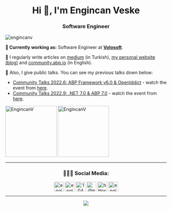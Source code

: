 <h1 align="center">Hi 👋, I'm Engincan Veske</h1>
<h3 align="center">Software Engineer</h3>

<p align="left"> <img src="https://komarev.com/ghpvc/?username=engincanv" alt="engincanv" /> </p>

**💼 Currently working as:** Software Engineer at <a href="https://volosoft.com/" target="_blank"><b>Volosoft</b></a>.

📝 I regularly write articles on [medium](https://medium.com/@enginveske) (in Turkish), [my personal website (blog)](https://engincanv.github.io/) and [community.abp.io](https://community.abp.io/members/EngincanV) (in English).

🎤 Also, I give public talks. You can see my previous talks down below:

* [Community Talks 2022.6: ABP Framework v6.0 & OpenIddict](https://kommunity.com/volosoft/events/abp-community-talks-20226-abp-framework-v60-openiddict-15007e21) - watch the event from [here](https://www.youtube.com/watch?v=th3IugJGQDA).
* [Community Talks 2022.9: .NET 7.0 & ABP 7.0](https://kommunity.com/volosoft/events/abp-community-20229-net-70-abp-70-f9e8fb72) - watch the event from [here](https://www.youtube.com/watch?v=ElhFMhLNyqY).

<p align="left">
<img src="https://github-readme-stats.vercel.app/api/top-langs/?username=EngincanV&layout=compact&theme=tokyonight&count_private=true" alt="EngincanV" height="160" />
<img src="https://github-readme-stats.vercel.app/api?username=EngincanV&show_icons=true&theme=tokyonight&count_private=true" alt="EngincanV" height="160" />
</p>

<p align="center">
</p>

<hr />

<h3 align="center"> 👨🏻‍💻 Social Media: </h4>
           
<p align="center">
<a href="https://twitter.com/engincanveske" target="blank"><img align="center" src="https://cdn.jsdelivr.net/npm/simple-icons@3.0.1/icons/twitter.svg" alt="engincanveske" height="30" width="30" /></a>
<a href="https://linkedin.com/in/engincan-veske-b4a75b145" target="blank"><img align="center" src="https://cdn.jsdelivr.net/npm/simple-icons@3.0.1/icons/linkedin.svg" alt="engincan-veske-b4a75b145" height="30" width="30" /></a>
<a href="https://stackoverflow.com/users/10477283" target="blank"><img align="center" src="https://cdn.jsdelivr.net/npm/simple-icons@3.0.1/icons/stackoverflow.svg" alt="10477283" height="30" width="30" /></a>
<a href="https://medium.com/@enginveske" target="blank"><img align="center" src="https://cdn.jsdelivr.net/npm/simple-icons@3.0.1/icons/medium.svg" alt="@enginveske" height="30" width="30" /></a>
<a href="https://engincanv.github.io/" target="blank"><img align="center" src="https://engincanv.github.io/assets/favicon.ico" alt="https://engincanv.github.io/" height="30" width="30" /></a>
<a href="mailto:enginveske@gmail.com" target="blank"><img align="center" src="https://cdn.jsdelivr.net/npm/simple-icons@3.0.1/icons/gmail.svg" alt="enginveske@gmail.com" height="30" width="30" /></a>

</p>

<hr />

<p align="center">
<img src="https://streak-stats.demolab.com?user=EngincanV&theme=dark&border_radius=40&background=FFFFFF00&sideLabels=7F7F7FBE&dates=7F7F7FBE&sideNums=7F7F7F&currStreakNum=7F7F7F" />
</p>
